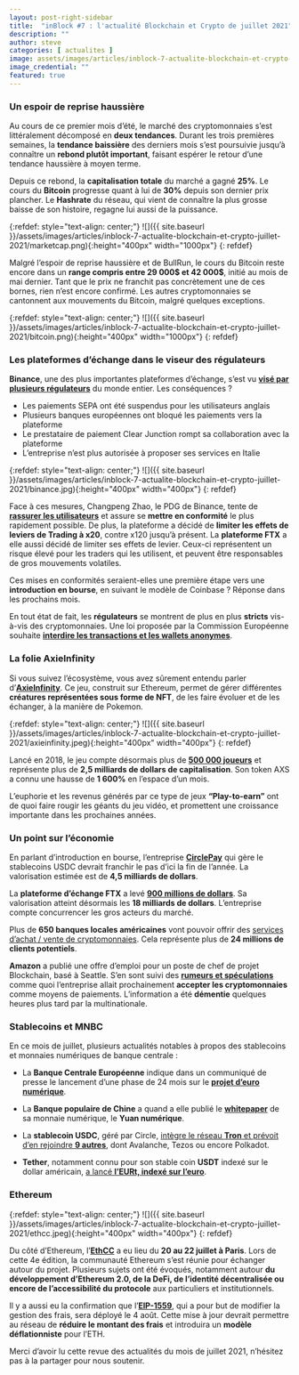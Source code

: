 ```yaml
---
layout: post-right-sidebar
title:  "inBlock #7 : l'actualité Blockchain et Crypto de juillet 2021"
description: ""
author: steve
categories: [ actualites ]
image: assets/images/articles/inblock-7-actualite-blockchain-et-crypto-juillet-2021/1.png
image_credential: ""
featured: true
---
```


### Un espoir de reprise haussière

Au cours de ce premier mois d’été, le marché des cryptomonnaies s’est littéralement décomposé en **deux tendances**. Durant les trois premières semaines, la **tendance baissière** des derniers mois s’est poursuivie jusqu’à connaître un **rebond plutôt important**, faisant espérer le retour d’une tendance haussière à moyen terme. 

Depuis ce rebond, la **capitalisation totale** du marché a gagné **25%**. Le cours du **Bitcoin** progresse quant à lui de **30%** depuis son dernier prix plancher. Le **Hashrate** du réseau, qui vient de connaître la plus grosse baisse de son histoire, regagne lui aussi de la puissance. 

{:refdef: style="text-align: center;"}
![]({{ site.baseurl }}/assets/images/articles/inblock-7-actualite-blockchain-et-crypto-juillet-2021/marketcap.png){:height="400px" width="1000px"}
{: refdef}

Malgré l’espoir de reprise haussière et de BullRun, le cours du Bitcoin reste encore dans un **range compris entre 29 000$ et 42 000$**, initié au mois de mai dernier. Tant que le prix ne franchit pas concrètement une de ces bornes, rien n’est encore confirmé. Les autres cryptomonnaies se cantonnent aux mouvements du Bitcoin, malgré quelques exceptions. 

{:refdef: style="text-align: center;"}
![]({{ site.baseurl }}/assets/images/articles/inblock-7-actualite-blockchain-et-crypto-juillet-2021/bitcoin.png){:height="400px" width="1000px"}
{: refdef}

### Les plateformes d’échange dans le viseur des régulateurs

**Binance**, une des plus importantes plateformes d’échange, s’est vu [**visé par plusieurs régulateurs**](https://www.ft.com/content/bf99e9e3-d104-4a92-81a1-8bd70b884b3f) du monde entier. Les conséquences ? 
- Les paiements SEPA ont été suspendus pour les utilisateurs anglais
- Plusieurs banques européennes ont bloqué les paiements vers la plateforme
- Le prestataire de paiement Clear Junction rompt sa collaboration avec la plateforme
- L’entreprise n’est plus autorisée à proposer ses services en Italie

{:refdef: style="text-align: center;"}
![]({{ site.baseurl }}/assets/images/articles/inblock-7-actualite-blockchain-et-crypto-juillet-2021/binance.jpg){:height="400px" width="400px"}
{: refdef}

Face à ces mesures, Changpeng Zhao, le PDG de Binance, tente de [**rassurer les utilisateurs**](https://www.binance.com/en/blog/421499824684902301/A-letter-from-our-CEO-Reflecting-on-Progress-and-the-Road-Ahead) et assure se **mettre en conformité** le plus rapidement possible. De plus, la plateforme a décidé de **limiter les effets de leviers de Trading à x20**, contre x120 jusqu’à présent. La **plateforme FTX** a elle aussi décidé de limiter ses effets de levier. Ceux-ci représentent un risque élevé pour les traders qui les utilisent, et peuvent être responsables de gros mouvements volatiles. 

Ces mises en conformités seraient-elles une première étape vers une **introduction en bourse**, en suivant le modèle de Coinbase ? Réponse dans les prochains mois. 

En tout état de fait, les **régulateurs** se montrent de plus en plus **stricts** vis-à-vis des cryptomonnaies. Une loi proposée par la Commission Européenne souhaite  [**interdire les transactions et les wallets anonymes**](https://cryptoast.fr/commission-europeenne-interdire-wallets-anonymes/).

### La folie AxieInfinity

Si vous suivez l’écosystème, vous avez sûrement entendu parler d’[**AxieInfinity**](https://axieinfinity.com/). Ce jeu, construit sur Ethereum, permet de gérer différentes **créatures représentées sous forme de NFT**, de les faire évoluer et de les échanger, à la manière de Pokemon. 

{:refdef: style="text-align: center;"}
![]({{ site.baseurl }}/assets/images/articles/inblock-7-actualite-blockchain-et-crypto-juillet-2021/axieinfinity.jpeg){:height="400px" width="400px"}
{: refdef}

Lancé en 2018, le jeu compte désormais plus de [**500 000 joueurs**](https://cryptoast.fr/axie-infinity-axs-500000-utilisateurs/) et représente plus de **2,5 milliards de dollars de capitalisation**. Son token AXS a connu une hausse de **1 600%** en l’espace d’un mois. 

L’euphorie et les revenus générés par ce type de jeux **“Play-to-earn”** ont de quoi faire rougir les géants du jeu vidéo, et promettent une croissance importante dans les prochaines années. 

### Un point sur l’économie 

En parlant d’introduction en bourse, l’entreprise [**CirclePay**](https://www.cnbc.com/2021/07/08/digital-currency-company-circle-to-go-public-via-spac-at-4point5-billion-valuation.html) qui gère le stablecoins USDC devrait franchir le pas d’ici la fin de l’année. La valorisation estimée est de **4,5 milliards de dollars**.

La **plateforme d’échange FTX** a levé [**900 millions de dollars**](https://www.presse-citron.net/ftx-cryptomonnaies-loterie-leve-900m/). Sa valorisation atteint désormais les **18 milliards de dollars**. L’entreprise compte concurrencer les gros acteurs du marché. 

Plus de **650 banques locales américaines** vont pouvoir offrir des [services d’achat / vente de cryptomonnaies](https://www.forbes.com/sites/michaeldelcastillo/2021/06/30/6-billion-ncr-opens-bitcoin-purchases-to-650-banks-and-credit-unions/?sh=3de1303a3f82). Cela représente plus de **24 millions de clients potentiels**. 

**Amazon** a publié une offre d’emploi pour un poste de chef de projet Blockchain, basé à Seattle. S’en sont suivi des [**rumeurs et spéculations**](https://www.journaldugeek.com/2021/07/28/amazon-non-vous-ne-pourrez-pas-utiliser-vos-bitcoin-sur-la-plateforme/) comme quoi l’entreprise allait prochainement **accepter les cryptomonnaies** comme moyens de paiements. L’information a été **démentie** quelques heures plus tard par la multinationale. 

### Stablecoins et MNBC

En ce mois de juillet, plusieurs actualités notables à propos des stablecoins et monnaies numériques de banque centrale : 

- La **Banque Centrale Européenne** indique dans un communiqué de presse le lancement d’une phase de 24 mois sur le [**projet d’euro numérique**](https://www.ecb.europa.eu/press/pr/date/2021/html/ecb.pr210714~d99198ea23.en.html). 

- La **Banque populaire de Chine** a quand a elle publié le [**whitepaper**](https://cryptoast.fr/chine-white-paper-yuan-numerique-smart-contracts/) de sa monnaie numérique, le **Yuan numérique**. 

- La **stablecoin USDC**, géré par Circle, [intègre le réseau **Tron** et prévoit d’en rejoindre **9 autres**](https://journalducoin.com/actualites/usdc-explose-records-introduction-blockchain-tron-trx/), dont Avalanche, Tezos ou encore Polkadot.

- **Tether**, notamment connu pour son stable coin **USDT** indexé sur le dollar américain, [a lancé **l’EURt, indexé sur l’euro**](https://journalducoin.com/actualites/le-stablecoin-eurt-de-tether-va-t-il-enfin-conquerir-leurope/). 

### Ethereum

{:refdef: style="text-align: center;"}
![]({{ site.baseurl }}/assets/images/articles/inblock-7-actualite-blockchain-et-crypto-juillet-2021/ethcc.jpeg){:height="400px" width="400px"}
{: refdef}

Du côté d’Ethereum, l’[**EthCC**](https://cryptoast.fr/revivez-4e-volet-ethcc-evenement-europeen-ethereum/) a eu lieu du **20 au 22 juillet à Paris**. Lors de cette 4e édition, la communauté Ethereum s’est réunie pour échanger autour du projet. Plusieurs sujets ont été évoqués, notamment autour **du développement d’Ethereum 2.0, de la DeFi, de l’identité décentralisée ou encore de l’accessibilité du protocole** aux particuliers et institutionnels. 

Il y a aussi eu la confirmation que l’[**EIP-1559**](https://www.ethereum-france.com/et-voici-eip-1559-thedailygweifr/), qui a pour but de modifier la gestion des frais, sera déployé le 4 août. Cette mise à jour devrait permettre au réseau de **réduire le montant des frais** et introduira un **modèle déflationniste** pour l’ETH.

Merci d’avoir lu cette revue des actualités du mois de juillet 2021, n’hésitez pas à la partager pour nous soutenir.
